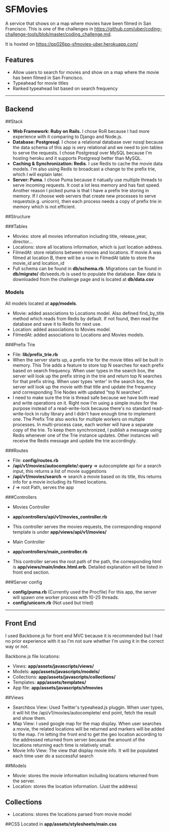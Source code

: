 SFMovies
========

A service that shows on a map where movies have been filmed in San Francisco. This is one of the challenges in https://github.com/uber/coding-challenge-tools/blob/master/coding_challenge.md.

It is hosted on https://pp026pp-sfmovies-uber.herokuapp.com/

Features
--------
 - Allow users to search for movies and show on a map where the movie has been filmed in San Francisco.
 - Typeahead for movie titles
 - Ranked typeahead list based on search frequency

----------


Backend
-------

##Stack
 - **Web Framework: Ruby on Rails.** I chose RoR because I had more
   experience with it comparing to Django and Node.js.
 - **Database: Postgresql**. I chose a relational database over nosql
   because the data schema of this app is very relational and we need to
   join tables to serve the requests. I chose Postgresql over MySQL
   because I'm hosting heroku and it supports Postgresql better than
   MySQL.
 - **Caching & Synchronization: Redis**. I use Redis to cache the movie data
   models. I'm also using Redis to broadcast a change to the prefix
   trie, which I will explain later.
 - **Server: Puma**. I chose Puma because it natually use multiple threads
   to serve incoming requests. It cost a lot less memory and has fast
   speed. Another reason I picked puma is that I have a prefix trie
   storing in memory. If I choose web servers that create new processes
   to serve requests(e.g. unicorn), then each process needs a copy of
   prefix trie in memory which is not efficient.

##Structure

###Tables

 - Movies: store all movies information including title, release_year, director...
 - Locations: store all locations information, which is just location address.
 - FilmedAt: store relations between movies and locations. If movie A was filmed at location B, there will be a row in FilmedAt table to store the movie_id and location_id
 - Full schema can be found in **db/schema.rb**. Migrations can be found in **db/migrate/**
db/seeds.rb is used to populate the database. Raw data is downloaded from the challenge page and is located at **db/data.csv**

### Models
All models located at **app/models**.

 - Movie: added associations to Locations model. Also defined find_by_title method which reads from Redis by default. If not found, then read the database and save it to Redis for next use.
 - Location: added associations to Movies model.
 - FilmedAt: added associations to Locations and Movies models.

###Prefix Trie

 - File: **lib/prefix_trie.rb**
 - When the server starts up, a prefix trie for the movie titles will be
   built in memory. This Trie adds a feature to store top N searches for
   each prefix based on search frequency. When user types in the search
   box, the server will look up the prefix string in the trie and return
   top N searches for that prefix string. When user types 'enter' in the
   search box, the server will look up the movie with that title and
   update the frequency and corresponding Trie Nodes with updated "top N
   searches".
 - I need to make sure the trie is thread safe because we have both read
   and write operations on it. Right now I'm using a simple mutex for
   the purpose instead of a read-write-lock because there's no standard
   read-write-lock in ruby library and I didn't have enough time to
   implement one. The Prefix Trie also works for multiple workers on
   multiple processes. In multi-process case, each worker will have a
   separate copy of the trie. To keep them synchronized, I publish a
   message using Redis whenever one of the Trie instance updates. Other
   instances will receive the Redis message and update the trie
   accordingly.

###Routes
 - File: **config/routes.rb**
 - **/api/v1/movies/autocomplete/:query** => autocomplete api for a search input, this returns a list of movie suggestions
 - **/api/v1/movies/search** => search a movie based on its title, this returns info for a movie including its filmed locations.
 - **/** => root Path, serves the app

###Controllers

 - Movies Controller
- **app/controllers/api/v1/movies_controller.rb**

- This controller serves the movies requests, the corresponding respond template is under **app/views/api/v1/movies/**

 - Main Controller
- **app/controllers/main_controller.rb**
- This controller serves the root path of the path, the corresponding html is **app/views/main/index.html.erb**. Detailed explanation will be listed in front end section.

###Server config
 - **config/puma.rb** (Currently used the Procfile) For this app, the server will spawn one worker process with 10-25 threads.
 - **config/unicorn.rb** (Not used but tried)


----------

Front End
-----------

I used Backbone.js for front end MVC because it is recommended but I had no prior experience with it so I'm not sure whether I'm using it in the correct way or not.

Backbone.js file locations:

 - Views: **app/assets/javascripts/views/**
 - Models: **app/assets/javascripts/models/**
 - Collections: **app/assets/javascripts/collections/**
 - Templates: **app/assets/templates/**
 - App file: **app/assets/javascripts/sfmovies**

##Views
- Searchbox View: Used Twitter's typeahead.js pluggin. When user types, it will hit the /api/v1/movies/autocomplete/ end point, fetch the result and show them.
- Map View: I used google map for the map display. When user searches a movie, the related locations will be returned and markers will be added to the map. I'm letting the front end to get the geo location according to the addressed returned from server because the amount of the locations returning each time is relatively small.
- Movie Info View: The view that display movie info. It will be populated each time user do a successful search

##Models
- Movie: stores the movie information including locations returned from the server.
- Location: stores the location information. (Just the address)

## Collections
- Locations: stores the locations parsed from movie model

##CSS
Located in **app/assets/stylesheets/main.css**

